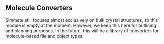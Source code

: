 
Molecule Converters
--------------------

Simmate still focuses almost exclusively on bulk crystal structures, so this module is empty at the moment. However, we keep this here for outlining and planning purposes. In the future, this will be a library of converters for molecule-based file and object types.
